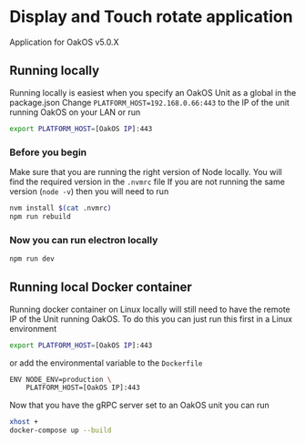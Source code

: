 # Display and Touch rotate application

Application for OakOS v5.0.X

## Running locally

Running locally is easiest when you specify an OakOS Unit as a global in the package.json
Change `PLATFORM_HOST=192.168.0.66:443` to the IP of the unit running OakOS on your LAN or run

``` bash
export PLATFORM_HOST=[OakOS IP]:443
```

### Before you begin

Make sure that you are running the right version of Node locally. You will find the required version in the `.nvmrc` file
If you are not running the same version (`node -v`) then you will need to run 

``` bash
nvm install $(cat .nvmrc)
npm run rebuild
```

### Now you can run electron locally

``` bash
npm run dev
```

## Running local Docker container

Running docker container on Linux locally will still need to have the remote IP of the Unit running OakOS. To do this you can just run this first in a Linux environment

``` bash
export PLATFORM_HOST=[OakOS IP]:443
```

or add the environmental variable to the `Dockerfile`

``` bash
ENV NODE_ENV=production \
    PLATFORM_HOST=[OakOS IP]:443
```

Now that you have the gRPC server set to an OakOS unit you can run

``` bash
xhost +
docker-compose up --build
```
